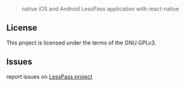 > native iOS and Android LessPass application with react-native


## License

This project is licensed under the terms of the GNU GPLv3.


## Issues

report issues on [LessPass project](https://github.com/lesspass/lesspass/issues)